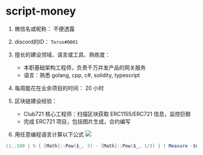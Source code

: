 # script-money

1. 微信名或昵称： 不便透露
2. discord的ID： `Torus#0001`
3. 擅长的建设领域、语言或工具、熟练度：
    * 本职基础架构工程师，负责千万并发产品的网关服务
    * 语言：熟悉 golang, cpp, c#, solidity, typescript
4. 每周能花在业余项目的时间： 20 小时
5. 区块链建设经验：
    * Club721 核心工程师：扫描区块获取 ERC1155/ERC721 信息，监控巨鲸
    * 完成 ERC721 项目，包括图片生成，合约编写

6. 用任意编程语言计算以下公式
![](https://latex.codecogs.com/svg.image?\sum_{n=1}^{100}\left&space;(n^{3}-\sqrt[3]{n}&space;\right&space;))

```Powershell
(1..100 | % { [Math]::Pow($_, 3) - [Math]::Pow($_, 1/3) } | Measure -Sum).Sum
```
